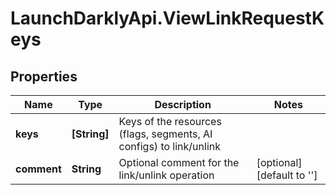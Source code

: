 # LaunchDarklyApi.ViewLinkRequestKeys

## Properties

Name | Type | Description | Notes
------------ | ------------- | ------------- | -------------
**keys** | **[String]** | Keys of the resources (flags, segments, AI configs) to link/unlink | 
**comment** | **String** | Optional comment for the link/unlink operation | [optional] [default to &#39;&#39;]


